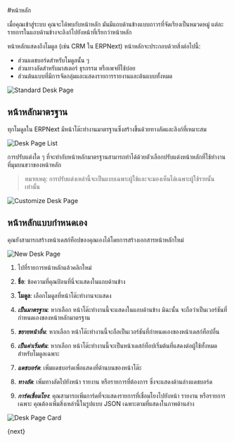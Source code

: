 <!-- add-breadcrumbs -->
#หน้าหลัก

เมื่อคุณเข้าสู่ระบบ คุณจะได้พบกับหน้าหลัก มันมีแถบด้านข้างแบบถาวรที่จัดเรียงเป็นหมวดหมู่ แต่ละรายการในแถบด้านข้างจะลิงก์ไปยังหน้าที่เรียกว่าหน้าหลัก

หน้าหลักแสดงถึงโมดูล (เช่น CRM ใน ERPNext) หน้าหลักจะประกอบด้วยสิ่งต่อไปนี้:

- ส่วนแดชบอร์ดสำหรับโมดูลนั้น ๆ
- ส่วนทางลัดสำหรับมาสเตอร์ ธุรกรรม หรือเพจที่ใช้บ่อย
- ส่วนต้นแบบที่มีการจัดกลุ่มและแสดงรายการรายงานและต้นแบบทั้งหมด

<img alt="Standard Desk Page" class="screenshot" src="{{docs_base_url}}/assets/img/customize/standard-desk-page.png">

## หน้าหลักมาตรฐาน

ทุกโมดูลใน ERPNext มีหน้าโต๊ะทำงานมาตรฐานซึ่งสร้างขึ้นด้วยทางลัดและลิงก์ที่เหมาะสม

<img alt="Desk Page List" class="screenshot" src="{{docs_base_url}}/assets/img/customize/desk-page-list.png">

การปรับแต่งใด ๆ ที่จะทำกับหน้าหลักมาตรฐานสามารถทำได้ด้วยตัวเลือกปรับแต่งหน้าหลักที่ใช้ทำงานที่มุมบนขวาของหน้าหลัก

> หมายเหตุ: การปรับแต่งเหล่านี้จะเป็นแบบเฉพาะผู้ใช้และจะมองเห็นได้เฉพาะผู้ใช้รายนั้นเท่านั้น

<img alt="Customize Desk Page" class="screenshot" src="{{docs_base_url}}/assets/img/customize/customize-desk-page.png">

## หน้าหลักแบบกำหนดเอง

คุณยังสามารถสร้างหน้าเดสก์ท็อปของคุณเองได้โดยการสร้างเอกสารหน้าหลักใหม่

<img alt="New Desk Page" class="screenshot" src="{{docs_base_url}}/assets/img/customize/new-desk-page.png">

1. ไปที่รายการหน้าหลักแล้วคลิกใหม่

1. **ชื่อ**: ข้อความที่คุณป้อนที่นี่จะแสดงในแถบด้านข้าง

1. **โมดูล**: เลือกโมดูลที่หน้าโต๊ะทำงานจะแสดง

1. ***เป็นมาตรฐาน***: หากเลือก หน้าโต๊ะทำงานนี้จะแสดงในแถบด้านข้าง มิฉะนั้น จะถือว่าเป็นเวอร์ชันที่กำหนดเองของหน้าหลักมาตรฐาน

1. ***ขยายหน้าอื่น***: หากเลือก หน้าโต๊ะทำงานนี้จะถือเป็นเวอร์ชันที่กำหนดเองของหน้าเดสก์ท็อปอื่น

1. ***เป็นค่าเริ่มต้น***: หากเลือก หน้าโต๊ะทำงานนี้จะเป็นหน้าเดสก์ท็อปเริ่มต้นที่แสดงต่อผู้ใช้ทั้งหมดสำหรับโมดูลเฉพาะ

1. ***แดชบอร์ด***: เพิ่มแดชบอร์ดเพื่อแสดงที่ด้านบนของหน้าโต๊ะ

1. ***ทางลัด***: เพิ่มทางลัดไปยังหน้า รายงาน หรือรายการที่ต้องการ ซึ่งจะแสดงด้านล่างแดชบอร์ด

1. ***การ์ดเชื่อมโยง***: คุณสามารถเพิ่มการ์ดที่จะแสดงรายการที่เชื่อมโยงไปยังหน้า รายงาน หรือรายการเฉพาะ คุณต้องเพิ่มสิ่งเหล่านี้ในรูปแบบ JSON เฉพาะตามที่แสดงในภาพด้านล่าง

<img alt="Desk Page Card" class="screenshot" src="{{docs_base_url}}/assets/img/customize/desk-page-card.png">

{next}

